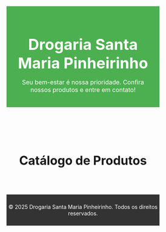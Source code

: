 <!DOCTYPE html>
<html lang="pt-br">
<head>
  <meta charset="UTF-8">
  <meta name="viewport" content="width=device-width, initial-scale=1.0">
  <meta http-equiv="X-UA-Compatible" content="ie=edge">
  <title>Drogaria Santa Maria Pinheirinho</title>
  <style>
    /* Resetando estilos padrão */
    * {
      margin: 0;
      padding: 0;
      box-sizing: border-box;
    }

    /* Estilo geral */
    body {
      font-family: Arial, sans-serif;
      background-color: #f4f4f4;
      color: #333;
      line-height: 1.6;
    }

    /* Cabeçalho */
    header {
      background-color: #4CAF50;
      color: #fff;
      text-align: center;
      padding: 20px;
    }

    header h1 {
      font-size: 2.5rem;
    }

    header p {
      font-size: 1rem;
    }

    /* Seção dos produtos */
    main {
      max-width: 1200px;
      margin: 20px auto;
      padding: 20px;
    }

    h2 {
      text-align: center;
      margin-bottom: 20px;
      font-size: 2rem;
    }

    #produtos {
      display: grid;
      grid-template-columns: repeat(auto-fill, minmax(300px, 1fr));
      gap: 20px;
    }

    .produto {
      background-color: #fff;
      border-radius: 8px;
      box-shadow: 0 4px 8px rgba(0, 0, 0, 0.1);
      padding: 20px;
      text-align: center;
      transition: transform 0.3s;
    }

    .produto:hover {
      transform: scale(1.05);
    }

    .produto img {
      max-width: 100%;
      height: auto;
      border-radius: 8px;
    }

    .produto h3 {
      margin: 15px 0;
      font-size: 1.5rem;
    }

    .produto p {
      font-size: 1.1rem;
      margin-bottom: 15px;
    }

    .produto a {
      display: inline-block;
      padding: 10px 20px;
      background-color: #4CAF50;
      color: #fff;
      text-decoration: none;
      border-radius: 5px;
      font-weight: bold;
      transition: background-color 0.3s;
    }

    .produto a:hover {
      background-color: #45a049;
    }

    /* Rodapé */
    footer {
      background-color: #333;
      color: #fff;
      text-align: center;
      padding: 10px 0;
      margin-top: 30px;
    }

  </style>
</head>
<body>
  <header>
    <h1>Drogaria Santa Maria Pinheirinho</h1>
    <p>Seu bem-estar é nossa prioridade. Confira nossos produtos e entre em contato!</p>
  </header>

  <main>
    <h2>Catálogo de Produtos</h2>
    <section id="produtos">
      <!-- Os produtos serão carregados aqui via JavaScript -->
    </section>
  </main>

  <footer>
    <p>&copy; 2025 Drogaria Santa Maria Pinheirinho. Todos os direitos reservados.</p>
  </footer>

  <script>
    // Função para carregar os dados do CSV e exibir os produtos
    fetch('https://docs.google.com/spreadsheets/d/e/2PACX-1vQulmY7T7U6PseDk2kouwSzi7E_Fp_i8rxwuLawd4I77MPQvLP3PRGtWWE5_Oz0_MoPyQ2GqQYppGL-/pub?output=csv')
      .then(response => response.text())
      .then(data => {
        const rows = data.split('\n');
        const section = document.querySelector('#produtos');

        rows.forEach((row, index) => {
          if (index > 0) { // Ignorar a primeira linha (cabeçalho)
            const columns = row.split(',');

            // Criar o HTML para cada produto
            const produtoHTML = `
              <div class="produto">
                <img src="${columns[3]}" alt="${columns[0]}">
                <h3>${columns[0]}</h3>
                <p>${columns[1]}</p>
                <p>Preço: ${columns[2]}</p>
                <a href="https://wa.me/35988490590" target="_blank">Fale conosco no WhatsApp</a>
              </div>
            `;

            // Adicionar o produto à seção
            section.innerHTML += produtoHTML;
          }
        });
      })
      .catch(error => console.error('Erro ao carregar o CSV:', error));
  </script>
</body>
</html>
